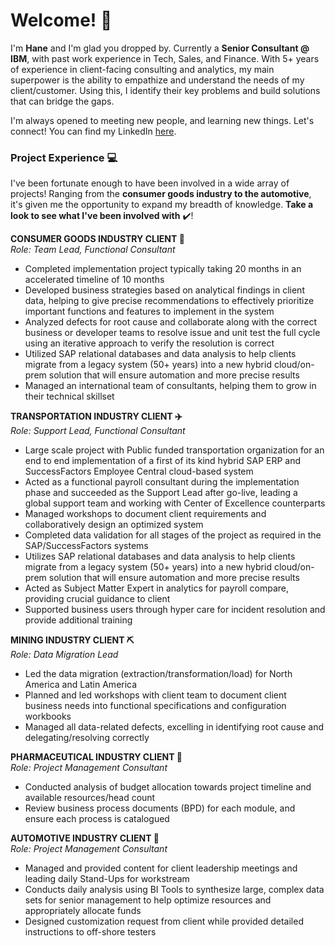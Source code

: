 # Welcome! 👋

I'm **Hane** and I'm glad you dropped by.
Currently a **Senior Consultant @ IBM**, with past work experience in Tech, Sales, and Finance.
With 5+ years of experience in client-facing consulting and analytics, my main superpower is the ability to empathize and understand the needs of my client/customer.
Using this, I identify their key problems and build solutions that can bridge the gaps.

I'm always opened to meeting new people, and learning new things. Let's connect!
You can find my LinkedIn [here](https://www.linkedin.com/in/hanejun/).

### Project Experience 💻

I've been fortunate enough to have been involved in a wide array of projects! Ranging from the **consumer goods industry to the automotive**, it's given me the opportunity to expand my breadth of knowledge. **Take a look to see what I've been involved with** ✔️!

**CONSUMER GOODS INDUSTRY CLIENT 🍔**<BR>
_Role: Team Lead, Functional Consultant_

- Completed implementation project typically taking 20 months in an accelerated timeline of 10 months
- Developed business strategies based on analytical findings in client data, helping to give precise recommendations to effectively prioritize important functions and features to implement in the system
- Analyzed defects for root cause and collaborate along with the correct business or developer teams to resolve issue and unit test the full cycle using an iterative approach to verify the resolution is correct
- Utilized SAP relational databases and data analysis to help clients migrate from a legacy system (50+ years) into a new hybrid cloud/on-prem solution that will ensure automation and more precise results
- Managed an international team of consultants, helping them to grow in their technical skillset

**TRANSPORTATION INDUSTRY CLIENT ✈️**<BR>
_Role: Support Lead, Functional Consultant_

- Large scale project with Public funded transportation organization for an end to end implementation of a first of its kind hybrid SAP ERP and SuccessFactors Employee Central cloud-based system
- Acted as a functional payroll consultant during the implementation phase and succeeded as the Support Lead after go-live, leading a global support team and working with Center of Excellence counterparts
- Managed workshops to document client requirements and collaboratively design an optimized system
- Completed data validation for all stages of the project as required in the SAP/SuccessFactors systems
- Utilizes SAP relational databases and data analysis to help clients migrate from a legacy system (50+ years) into a new hybrid cloud/on-prem solution that will ensure automation and more precise results
- Acted as Subject Matter Expert in analytics for payroll compare, providing crucial guidance to client
- Supported business users through hyper care for incident resolution and provide additional training

**MINING INDUSTRY CLIENT ⛏️**<BR>
_Role: Data Migration Lead_

- Led the data migration (extraction/transformation/load) for North America and Latin America
- Planned and led workshops with client team to document client business needs into functional specifications and configuration workbooks
- Managed all data-related defects, excelling in identifying root cause and delegating/resolving correctly

**PHARMACEUTICAL INDUSTRY CLIENT 💊**<BR>
_Role: Project Management Consultant_

- Conducted analysis of budget allocation towards project timeline and available resources/head count
- Review business process documents (BPD) for each module, and ensure each process is catalogued

**AUTOMOTIVE INDUSTRY CLIENT 🚗**<BR>
_Role: Project Management Consultant_

- Managed and provided content for client leadership meetings and leading daily Stand-Ups for workstream
- Conducts daily analysis using BI Tools to synthesize large, complex data sets for senior management to help optimize resources and appropriately allocate funds
- Designed customization request from client while provided detailed instructions to off-shore testers
